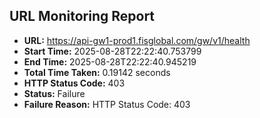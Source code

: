 ## URL Monitoring Report

- **URL:** https://api-gw1-prod1.fisglobal.com/gw/v1/health
- **Start Time:** 2025-08-28T22:22:40.753799
- **End Time:** 2025-08-28T22:22:40.945219
- **Total Time Taken:** 0.19142 seconds
- **HTTP Status Code:** 403
- **Status:** Failure
- **Failure Reason:** HTTP Status Code: 403
